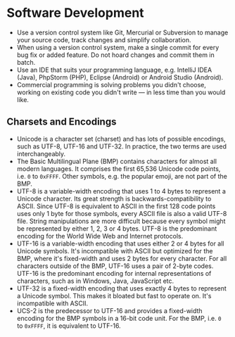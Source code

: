 # Software Development

 * Use a version control system like Git, Mercurial or Subversion to manage your source code, track changes and simplify collaboration.
 * When using a version control system, make a single commit for every bug fix or added feature. Do not hoard changes and commit them in batch.
 * Use an IDE that suits your programming language, e.g. IntelliJ IDEA (Java), PhpStorm (PHP), Eclipse (Android) or Android Studio (Android).
 * Commercial programming is solving problems you didn't choose, working on existing code you didn't write — in less time than you would like.

## Charsets and Encodings

 * Unicode is a character set (charset) and has lots of possible encodings, such as UTF-8, UTF-16 and UTF-32. In practice, the two terms are used interchangeably.
 * The Basic Multilingual Plane (BMP) contains characters for almost all modern languages. It comprises the first 65,536 Unicode code points, i.e. `0` to `0xFFFF`. Other symbols, e.g. the popular emoji, are not part of the BMP.
 * UTF-8 is a variable-width encoding that uses 1 to 4 bytes to represent a Unicode character. Its great strength is backwards-compatibility to ASCII. Since UTF-8 is equivalent to ASCII in the first 128 code points uses only 1 byte for those symbols, every ASCII file is also a valid UTF-8 file. String manipulations are more difficult because every symbol might be represented by either 1, 2, 3 or 4 bytes. UTF-8 is the predominant encoding for the World Wide Web and Internet protocols.
 * UTF-16 is a variable-width encoding that uses either 2 or 4 bytes for all Unicode symbols. It's incompatible with ASCII but optimized for the BMP, where it's fixed-width and uses 2 bytes for every character. For all characters outside of the BMP, UTF-16 uses a pair of 2-byte codes. UTF-16 is the predominant encoding for internal representations of characters, such as in Windows, Java, JavaScript etc.
 * UTF-32 is a fixed-width encoding that uses exactly 4 bytes to represent a Unicode symbol. This makes it bloated but fast to operate on. It's incompatible with ASCII.
 * UCS-2 is the predecessor to UTF-16 and provides a fixed-width encoding for the BMP symbols in a 16-bit code unit. For the BMP, i.e. `0` to `0xFFFF`, it is equivalent to UTF-16.
